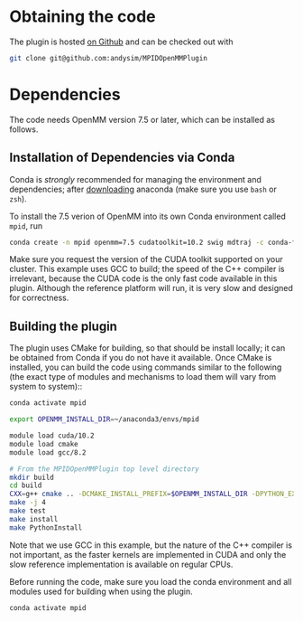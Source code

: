 # Obtaining the code

The plugin is hosted [on Github](https://github.com/andysim/MPIDOpenMMPlugin) and can be checked out with
``` bash
git clone git@github.com:andysim/MPIDOpenMMPlugin
```

# Dependencies

The code needs OpenMM version 7.5 or later, which can be installed as follows.

## Installation of Dependencies via Conda

Conda is *strongly* recommended for managing the environment and dependencies;
after [downloading](https://conda.io/docs/download.html) anaconda (make sure
you use `bash` or `zsh`).

To install the 7.5 verion of OpenMM into its own Conda environment called `mpid`, run
``` bash
conda create -n mpid openmm=7.5 cudatoolkit=10.2 swig mdtraj -c conda-forge
```
Make sure you request the version of the CUDA toolkit supported on your
cluster.  This example uses GCC to build; the speed of the C++ compiler is
irrelevant, because the CUDA code is the only fast code available in this
plugin.  Although the reference platform will run, it is very slow and
designed for correctness.

## Building the plugin

The plugin uses CMake for building, so that should be install locally; it can
be obtained from Conda if you do not have it available.  Once CMake is
installed, you can build the code using commands similar to the following (the
exact type of modules and mechanisms to load them will vary from system to
system)::

``` bash
conda activate mpid

export OPENMM_INSTALL_DIR=~/anaconda3/envs/mpid

module load cuda/10.2
module load cmake
module load gcc/8.2

# From the MPIDOpenMMPlugin top level directory
mkdir build
cd build
CXX=g++ cmake .. -DCMAKE_INSTALL_PREFIX=$OPENMM_INSTALL_DIR -DPYTHON_EXECUTABLE=`which python` -DOPENMM_DIR=$OPENMM_INSTALL_DIR -DCMAKE_CXX_FLAGS='-std=c++11'
make -j 4
make test
make install
make PythonInstall
```
Note that we use GCC in this example, but the nature of the C++ compiler is not
important, as the faster kernels are implemented in CUDA and only the slow
reference implementation is available on regular CPUs.

Before running the code, make sure you load the conda environment and all
modules used for building when using the plugin.
``` bash
conda activate mpid
```
